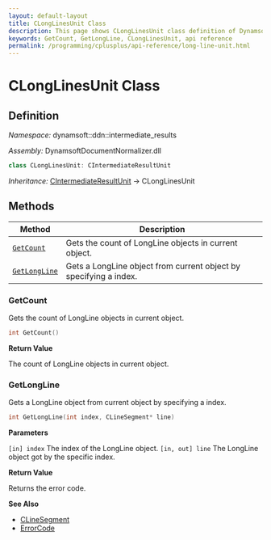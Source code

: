 ```yaml
---
layout: default-layout
title: CLongLinesUnit Class
description: This page shows CLongLinesUnit class definition of Dynamsoft Document Normalizer SDK C++ Edition.
keywords: GetCount, GetLongLine, CLongLinesUnit, api reference
permalink: /programming/cplusplus/api-reference/long-line-unit.html
---
```


# CLongLinesUnit Class

## Definition

*Namespace:* dynamsoft::ddn::intermediate_results

*Assembly:* DynamsoftDocumentNormalizer.dll

```cpp
class CLongLinesUnit: CIntermediateResultUnit
```

*Inheritance:* [CIntermediateResultUnit]() -> CLongLinesUnit

## Methods

| Method | Description |
|--------|-------------|
| [`GetCount`](#getcount) | Gets the count of LongLine objects in current object.|
| [`GetLongLine`](#getlongline) | Gets a LongLine object from current object by specifying a index. |

### GetCount

Gets the count of LongLine objects in current object.

```cpp
int GetCount() 
```

**Return Value**

The count of LongLine objects in current object.

### GetLongLine

Gets a LongLine object from current object by specifying a index.

```cpp
int GetLongLine(int index, CLineSegment* line)
```

**Parameters**

`[in] index` The index of the LongLine object.
`[in, out] line` The LongLine object got by the specific index.

**Return Value**

Returns the error code.

**See Also**

* [CLineSegment]()
* [ErrorCode]()
